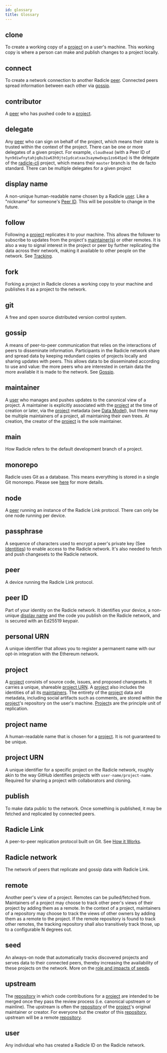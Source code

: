 ```yaml
---
id: glossary
title: Glossary
---
```


## clone
To create a working copy of a [project][pr] on a user's machine. This working
copy is where a person can make and publish changes to a project locally.

## connect
To create a network connection to another Radicle [peer][pe]. Connected peers
spread information between each other via [gossip][gp].

## contributor
A [peer][pe] who has pushed code to a [project][pr].

## delegate

Any [peer](#peer) who can sign on behalf of the project, which means their state is trusted within the context of the
project. There can be one or more delegates of a given project. For example, `cloudhead` (with a Peer ID of
`hyn9diwfnytahjq8u3iw63h9jte1ydcatxax3saymwdxqu1zo645pe`) is the delegate of the
[radicle-cli](https://app.radicle.xyz/alt-clients.radicle.eth/rad:git:hnrkmg77m8tfzj4gi4pa4mbhgysfgzwntjpao/tree/f7a9314b5ff176a6836923c0424157070f995533)
project, which means their `master` branch is the de facto standard. There can be multiple delegates for a given project

## display name
A non-unique human-readable name chosen by a Radicle [user][us]. Like a
"nickname" for someone's [Peer ID](#peer-id). This will be possible to change in
the future.

## follow
Following a [project][pr] replicates it to your machine. This allows the
follower to subscribe to updates from the project's [maintainer(s)][ma] or other
remotes. It is also a way to signal interest in the project or peer by further
replicating the data across their network, making it available to other people
on the network. See [Tracking][hiw-tr].

## fork
Forking a project in Radicle clones a working copy to your machine and publishes
it as a project to the network.

## git
A free and open source distributed version control system.

## gossip
A means of peer-to-peer communication that relies on the interactions of peers
to disseminate information. Participants in the Radicle network share and spread
data by keeping redundant copies of projects locally and sharing updates with
peers. This allows data to be disseminated according to use and value: the more
peers who are interested in certain data the more available it is made to the
network. See [Gossip][hiw-rm].

## maintainer
A [user][us] who manages and pushes updates to the canonical view of a project.
A maintainer is explicitly associated with the [project][pr] at the time of
creation or later, via the [project][pr] metadata (see [Data Model][hiw-dm]),
but there may be multiple maintainers of a project, all maintaining their own
trees. At creation, the creator of the [project][pr] is the sole maintainer.

## main
How Radicle refers to the default development branch of a project.

## monorepo
Radicle uses Git as a database. This means everything is stored in a single Git monorepo. Please see [here][hiw-mr] for more details. 

## node
A [peer][pr] running an instance of the Radicle Link protocol. There can only be
one node running per device.

## passphrase
A sequence of characters used to encrypt a peer's private key (See
[Identities][hiw-id]) to enable access to the Radicle network. It's also needed
to fetch and push changesets to the Radicle network.

## peer
A device running the Radicle Link protocol.

## peer ID

Part of your identity on the Radicle network. It identifies your device, a non-unique [display
name](#display-name) and the code you publish on the Radicle network, and is secured with an
Ed25519 keypair.

## personal URN

A unique identifier that allows you to register a permanent name with our opt-in integration with the Ethereum network.

## project
A [project][pr] consists of source code, issues, and proposed changesets. It
carries a unique, shareable [project URN](#project-urn). A [project][pr] also includes the
identities of all its [maintainers][ma]. The entirety of the [project][pr] data
and metadata, including social artifacts such as comments, are stored within the
[project][pr]'s repository on the user's machine. [Project][pr]s are the
principle unit of replication.

## project name
A human-readable name that is chosen for a [project][pe]. It is not guaranteed
to be unique.

## project URN

A unique identifier for a specific project on the Radicle network, roughly akin to the way GitHub identifies projects
with `user-name/project-name`. Required for sharing a project with collaborators and cloning.

## publish
To make data public to the network. Once something is published, it may be
fetched and replicated by connected peers.

## Radicle Link
A peer-to-peer replication protocol built on Git. See [How it Works][hiw].

## Radicle network
The network of peers that replicate and gossip data with Radicle Link.

## remote
Another peer's view of a project. Remotes can be pulled/fetched from.
Maintainers of a project may choose to track other peer's views of their project
by adding them as a remote. In the context of a project, maintainers of a
repository may choose to track the views of other owners by adding them as a
remote to the project. If the remote repository is found to track other remotes,
the tracking repository shall also transitively track those, up to a
configurable N degrees out.

## seed
An always-on node that automatically tracks discovered projects and serves data
to their connected peers, thereby increasing the availability of these projects
on the network. More on the [role and impacts of seeds][hiw-se].

## upstream
The [repository][re] in which code contributions for a [project][pr] are
intended to be merged once they pass the review process (i.e. canonical upstream
or mainline). The upstream is often the [repository][re] of the [project][pr]'s
original maintainer or creator. For everyone but the creator of this
[repository][re], upstream will be a remote [repository][re].

## user
Any individual who has created a Radicle ID on the Radicle network.


[br]: #branch
[gp]: #gossip
[ma]: #maintainer
[pe]: #peer
[pr]: #project
[re]: #repository
[ri]: #radicle-id
[us]: #user

[hiw]: how-it-works.md
[hiw-dm]: how-it-works.md/#data-model
[hiw-id]: how-it-works.md/#identities
[hiw-rm]: how-it-works.md/#replication-model
[hiw-se]: how-it-works.md/#seeding
[hiw-tr]: how-it-works.md/#tracking
[hiw-wc]: how-it-works.md/#working-copies
[hiw-mr]: how-it-works.md/#overview-2
